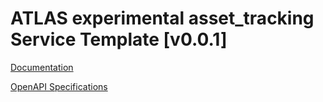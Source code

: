 # ATLAS experimental asset_tracking Service Template \[v0.0.1\]

[Documentation](https://htmlpreview.github.io/?https://github.com/atlasH2020-templates/asset_tracking/blob/v0.0.1/doc.html)

[OpenAPI Specifications](https://sensorsystems.iais.fraunhofer.de/doc/?url=https://raw.githubusercontent.com/atlasH2020-templates/asset_tracking/v0.0.1/oas)  
